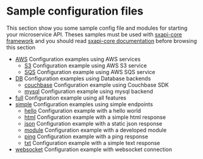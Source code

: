 Sample configuration files
==========================

This section show you some sample  config file and modules for starting your 
microservice API. Theses samples must be used with 
[sxapi-core framework](https://github.com/startxfr/sxapi-core) and you should
read 
[sxapi-core documentation](https://github.com/startxfr/sxapi-core/tree/v0.0.57-docker/docs)
before browsing this section 

- [AWS](aws/) Configuration examples using AWS services
  - [S3](aws/s3/) Configuration example using AWS S3 service
  - [SQS](aws/sqs/) Configuration example using AWS SQS service
- [DB](db/) Configuration examples using Database backends
  - [couchbase](db/couchbase/) Configuration example using Couchbase SDK
  - [mysql](db/mysql/) Configuration example using mysql backend
- [full](full/) Configuration example using all features
- [simple](simple/) Configuration examples using simple endpoints
  - [hello](simple/hello/) Configuration example with a hello world
  - [html](simple/html/) Configuration example with a simple html response
  - [json](simple/json/) Configuration example with a static json response
  - [module](simple/module/) Configuration example with a developed module
  - [ping](simple/ping/) Configuration example with a ping response
  - [txt](simple/txt/) Configuration example with a simple text response
- [websocket](websocket/) Configuration example with websocket connection
